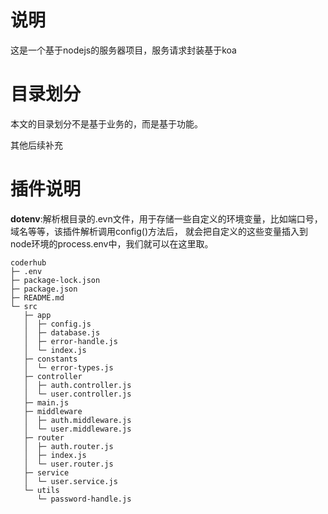 # 说明
这是一个基于nodejs的服务器项目，服务请求封装基于koa

# 目录划分
本文的目录划分不是基于业务的，而是基于功能。

其他后续补充
# 插件说明
**dotenv**:解析根目录的.evn文件，用于存储一些自定义的环境变量，比如端口号，域名等等，该插件解析调用config()方法后，
就会把自定义的这些变量插入到node环境的process.env中，我们就可以在这里取。

```
coderhub
├─ .env																			
├─ package-lock.json
├─ package.json
├─ README.md
└─ src
   ├─ app																		
   │  ├─ config.js
   │  ├─ database.js
   │  ├─ error-handle.js
   │  └─ index.js
   ├─ constants
   │  └─ error-types.js
   ├─ controller
   │  ├─ auth.controller.js
   │  └─ user.controller.js
   ├─ main.js
   ├─ middleware
   │  ├─ auth.middleware.js
   │  └─ user.middleware.js
   ├─ router
   │  ├─ auth.router.js
   │  ├─ index.js
   │  └─ user.router.js
   ├─ service
   │  └─ user.service.js
   └─ utils
      └─ password-handle.js

```

